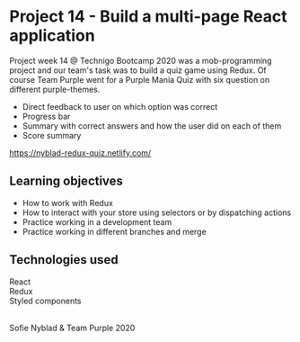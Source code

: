 # Project 14 - Build a multi-page React application
Project week 14 @ Technigo Bootcamp 2020 was a mob-programming project and our team's task was to build a quiz game using Redux. Of course Team Purple went for a Purple Mania Quiz with six question on different purple-themes. 

* Direct feedback to user on which option was correct
* Progress bar
* Summary with correct answers and how the user did on each of them
* Score summary

https://nyblad-redux-quiz.netlify.com/

## Learning objectives
* How to work with Redux
* How to interact with your store using selectors or by dispatching actions
* Practice working in a development team
* Practice working in different branches and merge

## Technologies used
React <br>
Redux <br>
Styled components <br>

<br>
Sofie Nyblad & Team Purple 2020




